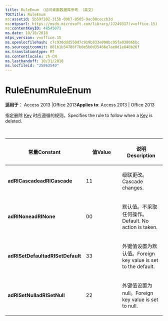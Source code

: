 ```yaml
---
title: RuleEnum （访问桌面数据库参考 （英文）
TOCTitle: RuleEnum
ms:assetid: 5b59f202-315b-09b7-8505-9ac08ceccb3d
ms:mtpsurl: https://msdn.microsoft.com/library/JJ249317(v=office.15)
ms:contentKeyID: 48545071
ms.date: 10/18/2018
mtps_version: v=office.15
ms.openlocfilehash: c7c930ddd550d7c919b033e098bc95fa03806bbc
ms.sourcegitcommit: 801b1b54786f7b0e5b0d35466e7ae8d1e840b26f
ms.translationtype: MT
ms.contentlocale: zh-CN
ms.lasthandoff: 10/31/2018
ms.locfileid: "25863540"
---
```

# <a name="ruleenum"></a><span data-ttu-id="ab8af-102">RuleEnum</span><span class="sxs-lookup"><span data-stu-id="ab8af-102">RuleEnum</span></span>

<span data-ttu-id="ab8af-103">**适用于**： Access 2013 |Office 2013</span><span class="sxs-lookup"><span data-stu-id="ab8af-103">**Applies to**: Access 2013 | Office 2013</span></span>

<span data-ttu-id="ab8af-104">指定删除 [Key](key-object-adox.md) 时应遵循的规则。</span><span class="sxs-lookup"><span data-stu-id="ab8af-104">Specifies the rule to follow when a [Key](key-object-adox.md) is deleted.</span></span>

<br/>

<table>
<colgroup>
<col style="width: 33%" />
<col style="width: 33%" />
<col style="width: 33%" />
</colgroup>
<thead>
<tr class="header">
<th><p><span data-ttu-id="ab8af-105">常量</span><span class="sxs-lookup"><span data-stu-id="ab8af-105">Constant</span></span></p></th>
<th><p><span data-ttu-id="ab8af-106">值</span><span class="sxs-lookup"><span data-stu-id="ab8af-106">Value</span></span></p></th>
<th><p><span data-ttu-id="ab8af-107">说明</span><span class="sxs-lookup"><span data-stu-id="ab8af-107">Description</span></span></p></th>
</tr>
</thead>
<tbody>
<tr class="odd">
<td><p><span data-ttu-id="ab8af-108"><strong>adRICascade</strong></span><span class="sxs-lookup"><span data-stu-id="ab8af-108"><strong>adRICascade</strong></span></span></p></td>
<td><p><span data-ttu-id="ab8af-109">1</span><span class="sxs-lookup"><span data-stu-id="ab8af-109">1</span></span></p></td>
<td><p><span data-ttu-id="ab8af-110">级联更改。</span><span class="sxs-lookup"><span data-stu-id="ab8af-110">Cascade changes.</span></span></p></td>
</tr>
<tr class="even">
<td><p><span data-ttu-id="ab8af-111"><strong>adRINone</strong></span><span class="sxs-lookup"><span data-stu-id="ab8af-111"><strong>adRINone</strong></span></span></p></td>
<td><p><span data-ttu-id="ab8af-112">0</span><span class="sxs-lookup"><span data-stu-id="ab8af-112">0</span></span></p></td>
<td><p><span data-ttu-id="ab8af-p101">默认值。不采取任何操作。</span><span class="sxs-lookup"><span data-stu-id="ab8af-p101">Default. No action is taken.</span></span></p></td>
</tr>
<tr class="odd">
<td><p><span data-ttu-id="ab8af-115"><strong>adRISetDefault</strong></span><span class="sxs-lookup"><span data-stu-id="ab8af-115"><strong>adRISetDefault</strong></span></span></p></td>
<td><p><span data-ttu-id="ab8af-116">3</span><span class="sxs-lookup"><span data-stu-id="ab8af-116">3</span></span></p></td>
<td><p><span data-ttu-id="ab8af-117">外键值设置为默认值。</span><span class="sxs-lookup"><span data-stu-id="ab8af-117">Foreign key value is set to the default.</span></span></p></td>
</tr>
<tr class="even">
<td><p><span data-ttu-id="ab8af-118"><strong>adRISetNull</strong></span><span class="sxs-lookup"><span data-stu-id="ab8af-118"><strong>adRISetNull</strong></span></span></p></td>
<td><p><span data-ttu-id="ab8af-119">2</span><span class="sxs-lookup"><span data-stu-id="ab8af-119">2</span></span></p></td>
<td><p><span data-ttu-id="ab8af-120">外键值设置为 null。</span><span class="sxs-lookup"><span data-stu-id="ab8af-120">Foreign key value is set to null.</span></span></p></td>
</tr>
</tbody>
</table>

